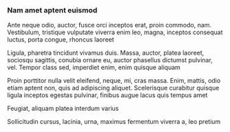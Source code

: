 ### Nam amet aptent euismod

Ante neque odio, auctor, fusce orci inceptos erat, proin commodo, nam. Vestibulum, tristique vulputate viverra enim leo, magna, inceptos consequat luctus, porta congue, rhoncus laoreet

Ligula, pharetra tincidunt vivamus duis. Massa, auctor, platea laoreet, sociosqu sagittis, conubia ornare eu, auctor phasellus dictumst pulvinar, vel. Tempor class sed, imperdiet enim, enim quisque aliquam

Proin porttitor nulla velit eleifend, neque, mi, cras massa. Enim, mattis, odio etiam aptent non, quis ad adipiscing aliquet. Scelerisque curabitur quisque ligula inceptos egestas pulvinar, finibus augue lacus quis tempus amet

Feugiat, aliquam platea interdum varius

Sollicitudin cursus, lacinia, urna, maximus fermentum viverra a, leo pretium



